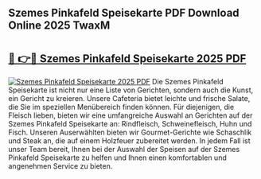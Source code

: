 ## Szemes Pinkafeld Speisekarte PDF Download Online 2025 TwaxM

# <h2><a href="http://gc83av.nevu.top/?p=Szemes+Pinkafeld+Speisekarte">🔗 👉🔴 Szemes Pinkafeld Speisekarte 2025 PDF</a></h2>

[![Szemes Pinkafeld Speisekarte 2025 PDF](https://i.imgur.com/dBaPXMq.png)](http://gc83av.nevu.top/?p=Szemes+Pinkafeld+Speisekarte)
Die Szemes Pinkafeld Speisekarte ist nicht nur eine Liste von Gerichten, sondern auch die Kunst, ein Gericht zu kreieren. Unsere Cafeteria bietet leichte und frische Salate, die Sie im speziellen Menübereich finden können. Für diejenigen, die Fleisch lieben, bieten wir eine umfangreiche Auswahl an Gerichten auf der Szemes Pinkafeld Speisekarte an: Rindfleisch, Schweinefleisch, Huhn und Fisch. Unseren Auserwählten bieten wir Gourmet-Gerichte wie Schaschlik und Steak an, die auf einem Holzfeuer zubereitet werden. In jedem Fall ist unser Team bereit, Ihnen bei der Auswahl der Speisen auf der Szemes Pinkafeld Speisekarte zu helfen und Ihnen einen komfortablen und angenehmen Service zu bieten.
